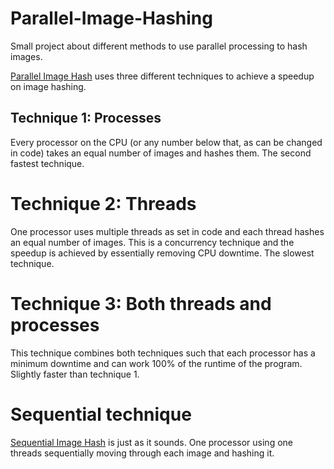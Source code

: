 # Parallel-Image-Hashing

Small project about different methods to use parallel processing to hash images.

[Parallel Image Hash](Parallel_ImageHash.py) uses three different techniques to achieve a speedup on image hashing. 

## Technique 1: Processes
Every processor on the CPU (or any number below that, as can be changed in code) takes an equal number of images and hashes them. The second fastest technique.

# Technique 2: Threads
One processor uses multiple threads as set in code and each thread hashes an equal number of images. This is a concurrency technique and the speedup is achieved by essentially removing CPU downtime. The slowest technique.

# Technique 3: Both threads and processes
This technique combines both techniques such that each processor has a minimum downtime and can work 100% of the runtime of the program. Slightly faster than technique 1.

# Sequential technique
[Sequential Image Hash](Sequential_ImageHash.py) is just as it sounds. One processor using one threads sequentially moving through each image and hashing it.
